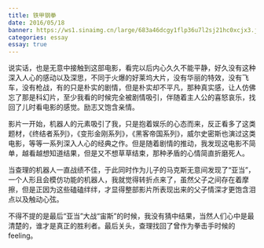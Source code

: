 ```yaml
---
title: 铁甲钢拳
date: 2016/05/18
banner: https://ws1.sinaimg.cn/large/683a46dcgy1flp36u7l2sj21hc0xcjx3.jpg
categories: essay
essay: true
---
```


说实话，也是无意中接触到这部电影，看完以后内心久久不能平静，好久没有这种深入人心的感动以及深思，不同于火爆的好莱坞大片，没有华丽的特效，没有飞车，没有枪战，有的只是朴实的剧情，但是朴实却不平凡，那种真实感，让人仿佛忘了那是科幻片，至少我看的时候完全被剧情吸引，伴随着主人公的喜怒哀乐，找回了儿时看电影的感觉。励志又饱含亲情。
<!--more-->
影片一开始，机器人的元素吸引了我，只是抱着娱乐的心态而来，反正看多了这类题材，《终结者系列》，《变形金刚系列》，《黑客帝国系列》，威尔史密斯也演过这类电影，等等一系列深入人心的经典之作。但是随着剧情的推动，我发现这电影不简单，越看越想知道结果，但是又不想草草结束，那种矛盾的心情简直折磨死人。

当查理的机器人一直战绩不佳，于此同时作为儿子的马克斯无意间发现了“亚当”，一个人形且会模仿功能的机器人，我就觉得转折点来了，虽然父子之间存在着摩擦，但是正因为这些磕磕绊绊，才显得整部影片所表现出来的父子情深才更饱含泪点以及触动心弦。

不得不提的是最后“亚当”大战“宙斯”的时候，我没有猜中结果，当然人们心中是最清楚的，谁才是真正的胜利者。最后关头，查理找回了曾作为拳击手时候的feeling。
